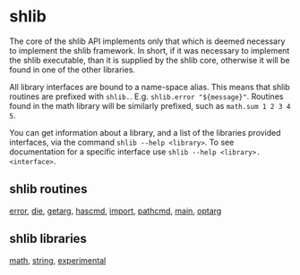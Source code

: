 # shlib #

The core of the shlib API implements only that which is deemed necessary to
implement the shlib framework. In short, if it was necessary to implement the
shlib executable, than it is supplied by the shlib core, otherwise it will be
found in one of the other libraries.

All library interfaces are bound to a name-space alias.  This means that shlib
routines are prefixed with `shlib.`.  E.g. `shlib.error "${message}"`.
Routines found in the math library will be similarly prefixed, such as
`math.sum 1 2 3 4 5`.

You can get information about a library, and a list of the libraries provided
interfaces, via the command `shlib --help <library>`.  To see documentation for
a specific interface use `shlib --help <library>.<interface>`.

## shlib routines ##

 [error][], [die][], [getarg][], [hascmd][], [import][], [pathcmd][], [main][], [optarg][]

## shlib libraries ##

 [math][], [string][], [experimental][]

[error]: error.md
[die]: die.md
[getarg]: getarg.md
[hascmd]: hascmd.md
[import]: import.md
[pathcmd]: pathcmd.md
[main]: main.md
[optarg]: optarg.md
[math]: ../math/__index__.md
[string]: ../string/__index__.md
[experimental]: ../experimental/__index__.md
